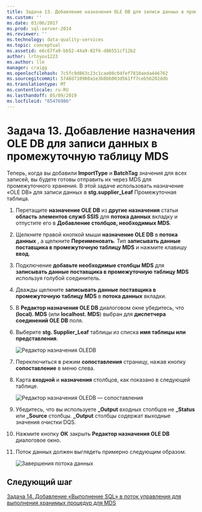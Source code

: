 ```yaml
---
title: Задача 13. Добавление назначения OLE DB для записи данных в промежуточную таблицу MDS | Документация Майкрософт
ms.custom: ''
ms.date: 03/06/2017
ms.prod: sql-server-2014
ms.reviewer: ''
ms.technology: data-quality-services
ms.topic: conceptual
ms.assetid: e6c67fa9-bb52-44a9-82f6-d86551cf12b2
author: lrtoyou1223
ms.author: lle
manager: craigg
ms.openlocfilehash: 7c5fc9d863c23c1cae08c04fef7810aeda446762
ms.sourcegitcommit: 5748d710960a1e3b8bb003d561ff7ceb56202ddb
ms.translationtype: MT
ms.contentlocale: ru-RU
ms.lasthandoff: 05/09/2019
ms.locfileid: "65476986"
---
```

# <a name="task-13-adding-ole-db-destination-to-write-data-to-mds-staging-table"></a>Задача 13. Добавление назначения OLE DB для записи данных в промежуточную таблицу MDS
  Теперь, когда вы добавили **ImportType** и **BatchTag** значения для всех записей, вы будете готовы отправить их через MDS для промежуточного хранения. В этой задаче использовать назначение «OLE DB» для записи данных в **stg.supplier_Leaf** Промежуточная таблица.  
  
1.  Перетащите **назначение OLE DB** из **другие назначения** статьи **область элементов служб SSIS** для **потока данных** вкладку и отпустите его в  **Добавление столбцов, необходимых MDS**.  
  
2.  Щелкните правой кнопкой мыши **назначение OLE DB** в **потока данных** , а щелкните **Переименовать**. Тип **записывать данные поставщика в промежуточную таблицу MDS** и нажмите клавишу **ввод**.  
  
3.  Подключение **добавьте необходимые столбцы MDS** для **записывать данные поставщика в промежуточную таблицу MDS** используя голубой соединитель.  
  
4.  Дважды щелкните **записывать данные поставщика в промежуточную таблицу MDS** в **потока данных** вкладки.  
  
5.  В **Редактор назначения OLE DB** диалоговом окне убедитесь, что **(local). MDS** (или **localhost. MDS**) выбран для **диспетчера соединений OLE DB** поля.  
  
6.  Выберите **stg. Supplier_Leaf** таблицы из списка **имя таблицы или представления**.  
  
     ![Редактор назначения OLEDB](../../2014/tutorials/media/et-addingoledbdestinationtowdtomdsst-01.jpg "Редактор назначения OLEDB")  
  
7.  Переключиться в режим **сопоставления** страницу, нажав кнопку **сопоставление** в меню слева.  
  
8.  Карта **входной** и **назначения** столбцов, как показано в следующей таблице.  
  
     ![Редактор назначения OLEDB — сопоставления](../../2014/tutorials/media/et-addingoledbdestinationtowdtomdsst-02.jpg "Редактор назначения OLEDB — сопоставления")  
  
9. Убедитесь, что вы используете **_Output** входных столбцов не **_Status** или **_Source** столбцы. **_Output** столбцы содержат выходные значения очистки DQS.  
  
10. Нажмите кнопку **ОК** закрыть **Редактор назначения OLE DB** диалоговое окно.  
  
11. Поток данных должен выглядеть примерно следующим образом.  
  
     ![Завершения потока данных](../../2014/tutorials/media/et-addingoledbdestinationtowdtomdsst-03.jpg "завершения потока данных")  
  
## <a name="next-step"></a>Следующий шаг  
 [Задача 14. Добавление «Выполнение SQL» в поток управления для выполнения хранимых процедур для MDS](../../2014/tutorials/task-14-add-execute-to-control-flow-run-mds-stored-procedure.md)  
  
  
